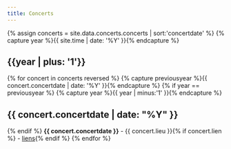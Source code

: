 ```yaml
---
title: Concerts
---
```


{% assign concerts =  site.data.concerts.concerts | sort:'concertdate' %}
{% capture year %}{{ site.time | date: '%Y' }}{% endcapture %}
<h2>{{year | plus: '1'}}</h2>
{% for concert in concerts reversed %}
  {% capture previousyear %}{{ concert.concertdate | date: '%Y' }}{% endcapture %}
  {% if year == previousyear %}
      {% capture year %}{{ year | minus:'1' }}{% endcapture %}
<h2 class="date">{{ concert.concertdate | date: "%Y" }}</h2>
  {% endif %}
<span><strong>{{ concert.concertdate }}</strong> - {{ concert.lieu }}{% if concert.lien %} - <a href="{{ concert.lien }}">liens</a>{% endif %}</span>
{% endfor %}
